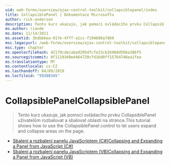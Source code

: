 ```yaml
---
uid: web-forms/overview/ajax-control-toolkit/collapsiblepanel/index
title: CollapsiblePanel | Dokumentace Microsoftu
author: rick-anderson
description: Tento kurz ukazuje, jak pomocí ovládacího prvku CollapsiblePanel uživatelům rozbalovat a sbalovat oblasti na stránce.
ms.author: riande
ms.date: 11/14/2011
ms.assetid: 3bdbb6ea-917e-4fff-a1cc-f194606a7869
msc.legacyurl: /web-forms/overview/ajax-control-toolkit/collapsiblepanel
msc.type: chapter
ms.openlocfilehash: 42179cdecabed2954fcfe22cb2b968d566a386f5
ms.sourcegitcommit: 0f1119340e4464720cfd16d0ff15764746ea1fea
ms.translationtype: MT
ms.contentlocale: cs-CZ
ms.lasthandoff: 04/09/2019
ms.locfileid: "59388345"
---
```

# <a name="collapsiblepanel"></a><span data-ttu-id="46dcd-103">CollapsiblePanel</span><span class="sxs-lookup"><span data-stu-id="46dcd-103">CollapsiblePanel</span></span>

> <span data-ttu-id="46dcd-104">Tento kurz ukazuje, jak pomocí ovládacího prvku CollapsiblePanel uživatelům rozbalovat a sbalovat oblasti na stránce.</span><span class="sxs-lookup"><span data-stu-id="46dcd-104">This tutorial shows how to use the CollapsiblePanel control to let users expand and collapse areas on the page.</span></span>


- [<span data-ttu-id="46dcd-105">Sbalení a rozbalení panelu JavaScriptem (C#)</span><span class="sxs-lookup"><span data-stu-id="46dcd-105">Collapsing and Expanding a Panel from JavaScript (C#)</span></span>](collapsing-and-expanding-a-panel-from-javascript-cs.md)
- [<span data-ttu-id="46dcd-106">Sbalení a rozbalení panelu JavaScriptem (VB)</span><span class="sxs-lookup"><span data-stu-id="46dcd-106">Collapsing and Expanding a Panel from JavaScript (VB)</span></span>](collapsing-and-expanding-a-panel-from-javascript-vb.md)
